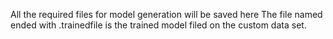 All the required files for model generation will be saved here
The file named ended with .trainedfile is the trained model filed on the custom data set.
